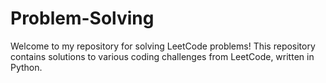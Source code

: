 # Problem-Solving
Welcome to my repository for solving LeetCode problems! This repository contains solutions to various coding challenges from LeetCode, written in Python.
